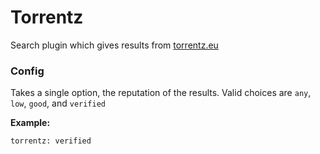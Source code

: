 # Torrentz

Search plugin which gives results from [torrentz.eu](http://torrentz.eu)
### Config

Takes a single option, the reputation of the results. Valid choices are `any`, `low`, `good`, and `verified`

**Example:**
```
torrentz: verified
```